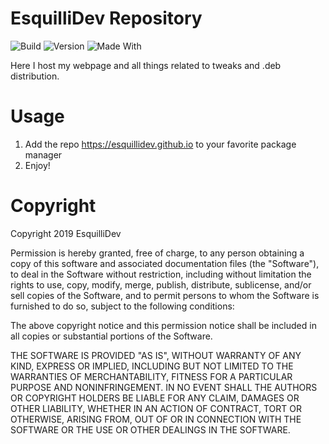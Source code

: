 # EsquilliDev Repository
![Build](https://img.shields.io/badge/build-sucess-brightgreen) ![Version](https://img.shields.io/badge/version-1.0.0-green) ![Made With](https://img.shields.io/badge/made%20with-love-red) 

Here I host my webpage and all things related to tweaks and .deb distribution.

# Usage
1. Add the repo https://esquillidev.github.io to your favorite package manager
2. Enjoy!

# Copyright
Copyright 2019 EsquilliDev

Permission is hereby granted, free of charge, to any person obtaining a copy of this software and associated documentation files (the "Software"), to deal in the Software without restriction, including without limitation the rights to use, copy, modify, merge, publish, distribute, sublicense, and/or sell copies of the Software, and to permit persons to whom the Software is furnished to do so, subject to the following conditions:

The above copyright notice and this permission notice shall be included in all copies or substantial portions of the Software.

THE SOFTWARE IS PROVIDED "AS IS", WITHOUT WARRANTY OF ANY KIND, EXPRESS OR IMPLIED, INCLUDING BUT NOT LIMITED TO THE WARRANTIES OF MERCHANTABILITY, FITNESS FOR A PARTICULAR PURPOSE AND NONINFRINGEMENT. IN NO EVENT SHALL THE AUTHORS OR COPYRIGHT HOLDERS BE LIABLE FOR ANY CLAIM, DAMAGES OR OTHER LIABILITY, WHETHER IN AN ACTION OF CONTRACT, TORT OR OTHERWISE, ARISING FROM, OUT OF OR IN CONNECTION WITH THE SOFTWARE OR THE USE OR OTHER DEALINGS IN THE SOFTWARE.
